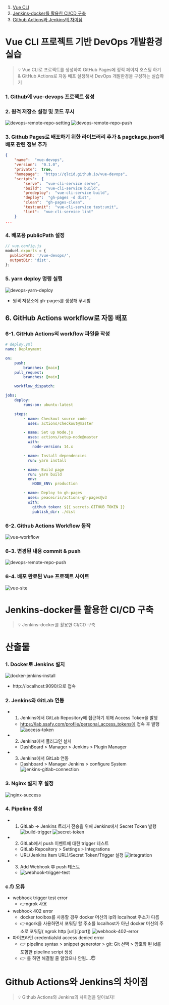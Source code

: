1. [Vue CLI](#vue-cli-프로젝트-기반-devops-개발환경-실습)
2. [Jenkins-docker를 활용한 CI/CD 구축](#jenkins-docker를-활용한-ci/cd-구축)
3. [Github Actions와 Jenkins의 차이점](#github-actions와-jenkins의-차이점)

# Vue CLI 프로젝트 기반 DevOps 개발환경 실습

> :bulb: Vue CLI로 프로젝트를 생성하여 GitHub Pages에 정적 페이지 호스팅 하기 & GitHub Actions로 자동 배포 설정해서 DevOps 개발환경을 구성하는 실습하기

### 1. Github에 vue-devops 프로젝트 생성

### 2. 원격 저장소 설정 및 코드 푸시

![devops-remote-repo-setting](./img/devops-remote-repo-setting.PNG)
![devops-remote-repo-push](./img/devops-remote-repo-push.PNG)

### 3. Github Pages로 배포하기 위한 라이브러리 추가 & pagckage.json에 배포 관련 정보 추가

```json
{
	"name":  "vue-devops",
	"version":  "0.1.0",
	"private":  true,
	"homepage":  "https://qlcid.github.io/vue-devops",
	"scripts":  {
		"serve":  "vue-cli-service serve",
		"build":  "vue-cli-service build",
		"predeploy":  "vue-cli-service build",
		"deploy":  "gh-pages -d dist",
		"clean":  "gh-pages-clean",
		"test:unit":  "vue-cli-service test:unit",
		"lint":  "vue-cli-service lint"
	}
...
```

### 4. 배포용 publicPath 설정

```javascript
// vue.config.js
moduel.exports = {
  publicPath: '/vue-devops/',
  outputDir: 'dist',
};
```

### 5. yarn deploy 명령 실행

![devops-yarn-deploy](./img/devops-yarn-deploy.PNG)

- 원격 저장소에 gh-pages를 생성해 푸시함

## 6. GitHub Actions workflow로 자동 배포

### 6-1. GitHub Actions의 workflow 파일을 작성

```yml
# deploy.yml
name: Deployment

on:
	push:
		branches: [main]
	pull_request:
		branches: [main]

	workflow_dispatch:

jobs:
	deploy:
		runs-on: ubuntu-latest

	steps:
		- name: Checkout source code
		  uses: actions/checkout@master

		- name: Set up Node.js
		  uses: actions/setup-node@master
		  with:
			node-version: 14.x

		- name: Install dependencies
		  run: yarn install

		- name: Build page
		  run: yarn build
		  env:
			NODE_ENV: production

		- name: Deploy to gh-pages
		  uses: peaceiris/actions-gh-pages@v3
		  with:
			github_token: ${{ secrets.GITHUB_TOKEN }}
			publish_dir: ./dist
```

### 6-2. Github Actions Workflow 동작

![vue-workflow](./img/vue-workflow.PNG)

### 6-3. 변경된 내용 commit & push

![devops-remote-repo-push](./img/devops-remote-repo-push.PNG)

### 6-4. 배포 완료된 Vue 프로젝트 사이트

![vue-site](./img/vue-site.JPG)

# Jenkins-docker를 활용한 CI/CD 구축

> :bulb: Jenkins-docker를 활용한 CI/CD 구축

# 산출물

### 1. Docker로 Jenkins 설치

![docker-jenkins-install](./img/docker-jenkins-install.PNG)

- http://localhost:9090/으로 접속

### 2. Jenkins와 GitLab 연동

- 1. Jenkins에서 GitLab Repository에 접근하기 위해 Access Token을 발행

  - https://lab.ssafy.com/profile/personal_access_tokens에 접속 후 발행
    ![access-token](./img/access-token.PNG)

- 2. Jenkins에서 플러그인 설치

  - DashBoard > Manager > Jenkins > Plugin Manager

- 3. Jenkins에서 GitLab 연동
  - Dashboard > Manager Jenkins > configure System
    ![jenkins-gitlab-connection](./img/jenkins-gitlab-connection.PNG)

### 3. Nginx 설치 후 설정

![nginx-success](./img/nginx-success.PNG)

### 4. Pipeline 생성

- 1. GitLab -> Jenkins 트리거 전송을 위해 Jenkins에서 Secret Token 발행
     ![build-trigger](./img/build-trigger.PNG)
     ![secret-token](./img/secret-token.PNG)

- 2. GitLab에서 push 이벤트에 대한 trigger 테스트

  - GitLab Repository > Settings > Integrations
  - URL(Jenkins Item URL)/Secret Token/Trigger 설정
    ![integration](./img/integration.PNG)

- 3. Add Webhook 후 push 테스트
  - ![webhook-trigger-test](./img/webhook-trigger-test.PNG)

### c.f) 오류

- webhook trigger test error
  - 👉ngrok 사용
- webhook 402 error
  - docker toolbox를 사용할 경우 docker 머신의 ip와 localhost 주소가 다름
  - 👉ngork을 사용하면서 포워딩 할 주소를 localhost가 아닌 docker 머신의 주소로 포워딩( ngrok http [url]:[port])
    ![webhook-402-error](./img/webhook-402-error.PNG)
- 파이프라인 credentialsId access denied error
  - 👉 pipeline syntax > snippet generotor > git: Git 선택 > 암호화 된 id를 포함한 pipeline script 생성
  - 👉 를 하면 해결될 줄 알았으나 안됨....😇

# Github Actions와 Jenkins의 차이점

> :bulb: Github Actions와 Jenkins의 차이점을 알아보자!
